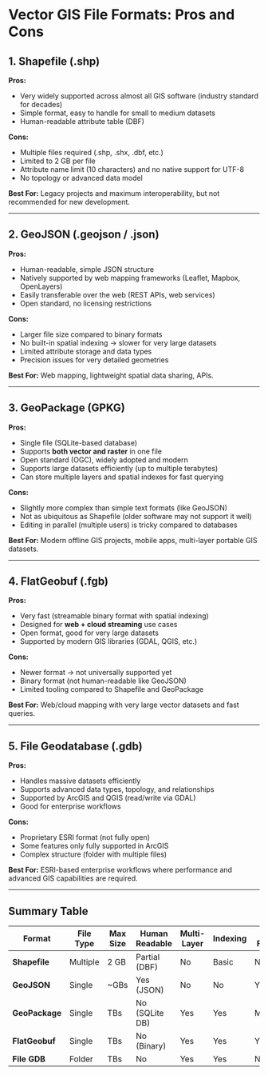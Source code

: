 # Vector GIS File Formats: Pros and Cons

## 1. Shapefile (.shp)
**Pros:**
- Very widely supported across almost all GIS software (industry standard for decades)
- Simple format, easy to handle for small to medium datasets
- Human-readable attribute table (DBF)

**Cons:**
- Multiple files required (.shp, .shx, .dbf, etc.)
- Limited to 2 GB per file
- Attribute name limit (10 characters) and no native support for UTF-8
- No topology or advanced data model

**Best For:** Legacy projects and maximum interoperability, but not recommended for new development.

---

## 2. GeoJSON (.geojson / .json)
**Pros:**
- Human-readable, simple JSON structure
- Natively supported by web mapping frameworks (Leaflet, Mapbox, OpenLayers)
- Easily transferable over the web (REST APIs, web services)
- Open standard, no licensing restrictions

**Cons:**
- Larger file size compared to binary formats
- No built-in spatial indexing → slower for very large datasets
- Limited attribute storage and data types
- Precision issues for very detailed geometries

**Best For:** Web mapping, lightweight spatial data sharing, APIs.

---

## 3. GeoPackage (GPKG)
**Pros:**
- Single file (SQLite-based database)
- Supports **both vector and raster** in one file
- Open standard (OGC), widely adopted and modern
- Supports large datasets efficiently (up to multiple terabytes)
- Can store multiple layers and spatial indexes for fast querying

**Cons:**
- Slightly more complex than simple text formats (like GeoJSON)
- Not as ubiquitous as Shapefile (older software may not support it well)
- Editing in parallel (multiple users) is tricky compared to databases

**Best For:** Modern offline GIS projects, mobile apps, multi-layer portable GIS datasets.

---

## 4. FlatGeobuf (.fgb)
**Pros:**
- Very fast (streamable binary format with spatial indexing)
- Designed for **web + cloud streaming** use cases
- Open format, good for very large datasets
- Supported by modern GIS libraries (GDAL, QGIS, etc.)

**Cons:**
- Newer format → not universally supported yet
- Binary format (not human-readable like GeoJSON)
- Limited tooling compared to Shapefile and GeoPackage

**Best For:** Web/cloud mapping with very large vector datasets and fast queries.

---

## 5. File Geodatabase (.gdb)
**Pros:**
- Handles massive datasets efficiently
- Supports advanced data types, topology, and relationships
- Supported by ArcGIS and QGIS (read/write via GDAL)
- Good for enterprise workflows

**Cons:**
- Proprietary ESRI format (not fully open)
- Some features only fully supported in ArcGIS
- Complex structure (folder with multiple files)

**Best For:** ESRI-based enterprise workflows where performance and advanced GIS capabilities are required.

---

## Summary Table

| Format        | File Type | Max Size  | Human Readable | Multi-Layer | Indexing | Web-Friendly | Open Standard |
|---------------|-----------|-----------|----------------|-------------|----------|---------------|----------------|
| **Shapefile** | Multiple  | 2 GB      | Partial (DBF)  | No          | Basic    | No            | Partially      |
| **GeoJSON**   | Single    | ~GBs      | Yes (JSON)     | No          | No       | Yes           | Yes            |
| **GeoPackage**| Single    | TBs       | No (SQLite DB) | Yes         | Yes      | Moderate      | Yes            |
| **FlatGeobuf**| Single    | TBs       | No (Binary)    | Yes         | Yes      | Yes           | Yes            |
| **File GDB**  | Folder    | TBs       | No             | Yes         | Yes      | No            | No             |
